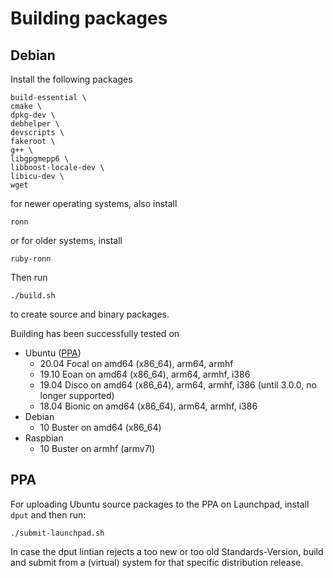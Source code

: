 # Building packages

## Debian

Install the following packages

    build-essential \
    cmake \
    dpkg-dev \
    debhelper \
    devscripts \
    fakeroot \
    g++ \
    libgpgmepp6 \
    libboost-locale-dev \
    libicu-dev \
    wget

for newer operating systems, also install

    ronn

or for older systems, install

    ruby-ronn

Then run

    ./build.sh

to create source and binary packages.

Building has been successfully tested on
* Ubuntu ([PPA](https://launchpad.net/~nuspell/+archive/ubuntu/ppa/+packages))
    * 20.04 Focal on amd64 (x86_64), arm64, armhf
    * 19.10 Eoan on amd64 (x86_64), arm64, armhf, i386
    * 19.04 Disco on amd64 (x86_64), arm64, armhf, i386 (until 3.0.0, no longer supported)
    * 18.04 Bionic on amd64 (x86_64), arm64, armhf, i386
* Debian
    * 10 Buster on amd64 (x86_64)
* Raspbian
    * 10 Buster on armhf (armv7l)

## PPA

For uploading Ubuntu source packages to the PPA on Launchpad, install `dput` and
then run:

    ./submit-launchpad.sh

In case the dput lintian rejects a too new or too old Standards-Version, build
and submit from a (virtual) system for that specific distribution release.
